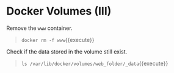 # Docker Volumes (III)

Remove the `www` container.

> `docker rm -f www`{{execute}}

Check if the data stored in the volume still exist.

> `ls /var/lib/docker/volumes/web_folder/_data`{{execute}}

